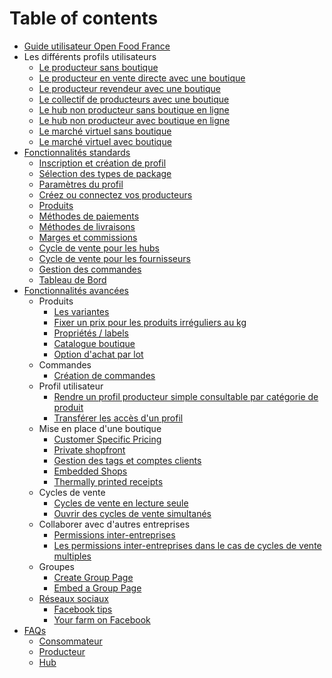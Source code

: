 # Table of contents

* [Guide utilisateur Open Food France](README.md)
* Les différents profils utilisateurs
  * [Le producteur sans boutique](les-differents-profils-utilisateurs/le-producteur-sans-boutique.md)
  * [Le producteur en vente directe avec une boutique](les-differents-profils-utilisateurs/le-producteur-en-vente-directe-avec-une-boutique.md)
  * [Le producteur revendeur avec une boutique](les-differents-profils-utilisateurs/le-producteur-revendeur-avec-une-boutique.md)
  * [Le collectif de producteurs avec une boutique](les-differents-profils-utilisateurs/le-collectif-de-producteurs-avec-une-boutique.md)
  * [Le hub non producteur sans boutique en ligne](les-differents-profils-utilisateurs/le-hub-non-producteur-sans-boutique-en-ligne.md)
  * [Le hub non producteur avec boutique en ligne](les-differents-profils-utilisateurs/le-hub-non-producteur-avec-boutique-en-ligne.md)
  * [Le marché virtuel sans boutique](les-differents-profils-utilisateurs/le-marche-virtuel-sans-boutique.md)
  * [Le marché virtuel avec boutique](les-differents-profils-utilisateurs/le-marche-virtuel-avec-boutique.md)
* [Fonctionnalités standards](fonctionnalites-standards/README.md)
  * [Inscription et création de profil](fonctionnalites-standards/inscription-et-creation-de-profil.md)
  * [Sélection des types de package](fonctionnalites-standards/types-de-package.md)
  * [Paramètres du profil](fonctionnalites-standards/parametres.md)
  * [Créez ou connectez vos producteurs](fonctionnalites-standards/creez-ou-connectez-vos-producteurs.md)
  * [Produits](fonctionnalites-standards/produits.md)
  * [Méthodes de paiements](fonctionnalites-standards/methodes-de-paiements.md)
  * [Méthodes de livraisons](fonctionnalites-standards/types-de-livraisons.md)
  * [Marges et commissions](fonctionnalites-standards/frais-et-taxes.md)
  * [Cycle de vente pour les hubs](fonctionnalites-standards/cycle-de-vente-pour-les-hub.md)
  * [Cycle de vente pour les fournisseurs](fonctionnalites-standards/cycle-de-vente-pour-les-fournisseurs.md)
  * [Gestion des commandes](fonctionnalites-standards/visualisation-des-commandes.md)
  * [Tableau de Bord](fonctionnalites-standards/tableau-de-bord.md)
* [Fonctionnalités avancées](fonctionnalites-avancees/README.md)
  * Produits
    * [Les variantes](fonctionnalites-avancees/produits/product-variants.md)
    * [Fixer un prix pour les produits irréguliers au kg](fonctionnalites-avancees/produits/pricing-irregular-items-kg.md)
    * [Propriétés / labels](fonctionnalites-avancees/produits/product-properties.md)
    * [Catalogue boutique](fonctionnalites-avancees/produits/inventory-tool.md)
    * [Option d'achat par lot](fonctionnalites-avancees/produits/group-buy-for-bulk-ordering.md)
  * Commandes
    * [Création de commandes](fonctionnalites-avancees/commandes/manual-orders.md)
  * Profil utilisateur
    * [Rendre un profil producteur simple consultable par catégorie de produit](fonctionnalites-avancees/votre-profil/making-a-producer-profile-searchable-by-product-category.md)
    * [Transférer les accès d'un profil](fonctionnalites-avancees/votre-profil/transfer-ownership.md)
  * Mise en place d'une boutique
    * [Customer Specific Pricing](fonctionnalites-avancees/mise-en-place-dune-boutique/customer-specific-pricing.md)
    * [Private shopfront](fonctionnalites-avancees/mise-en-place-dune-boutique/private-shopfront.md)
    * [Gestion des tags et comptes clients](fonctionnalites-avancees/mise-en-place-dune-boutique/customized-shopping-experience.md)
    * [Embedded Shops](fonctionnalites-avancees/mise-en-place-dune-boutique/embedded-shops.md)
    * [Thermally printed receipts](fonctionnalites-avancees/mise-en-place-dune-boutique/thermally-printed-receipts.md)
  * Cycles de vente
    * [Cycles de vente en lecture seule](fonctionnalites-avancees/cycles-de-vente/display-only-order-cycles.md)
    * [Ouvrir des cycles de vente simultanés](fonctionnalites-avancees/cycles-de-vente/opening-more-than-one-order-cycle.md)
  * Collaborer avec d'autres entreprises
    * [Permissions inter-entreprises](fonctionnalites-avancees/collaborer-avec-dautres-entreprises/e2e-permissions.md)
    * [Les permissions inter-entreprises dans le cas de cycles de vente multiples](fonctionnalites-avancees/collaborer-avec-dautres-entreprises/e2e-powers-in-multi-enterprise-ocs.md)
  * Groupes
    * [Create Group Page](fonctionnalites-avancees/groupes/create-group-page.md)
    * [Embed a Group Page](fonctionnalites-avancees/groupes/embed-a-group-page.md)
  * [Réseaux sociaux](fonctionnalites-avancees/reseaux-sociaux/README.md)
    * [Facebook tips](fonctionnalites-avancees/reseaux-sociaux/facebook-tips.md)
    * [Your farm on Facebook](fonctionnalites-avancees/reseaux-sociaux/your-farm-on-facebook.md)
* [FAQs](faqs/README.md)
  * [Consommateur](faqs/consommateur.md)
  * [Producteur](faqs/producteur.md)
  * [Hub](faqs/hub.md)

